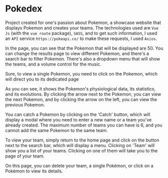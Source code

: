 # Pokedex

Project created for one's passion about Pokemon, a showcase website that displays Pokemon and creates your teams. The technologies used are `Vue Js` (with the `vue route` package), `SASS`, and to get such information, I used an `API` service `https://pokeapi.co/` to make these requests, I used `Axios`.

In the page, you can see that the Pokemon that will be displayed are 50. You can change the results page to view different Pokemon, and there's a search bar to filter Pokemon. There's also a dropdown menu that will show the teams, and a volume control for the music.

Sure, to view a single Pokemon, you need to click on the Pokemon, which will direct you to its dedicated page

As you can see, it shows the Pokemon's physiological data, its statistics, and its evolutions. By clicking the arrow next to the Pokemon, you can view the next Pokemon, and by clicking the arrow on the left, you can view the previous Pokemon.

You can catch a Pokemon by clicking on the 'Catch' button, which will display a modal where you need to enter a new name or a team you've already created. The maximum number of teams you can have is 6, and you cannot add the same Pokemon to the same team.

To view your team, simply return to the home page and click on the button next to the search bar, which will display a menu. Clicking on 'Team' will show you a list of your teams. Clicking on one of them will take you to the page of your team.

On this page, you can delete your team, a single Pokémon, or click on a Pokémon to view its details.
